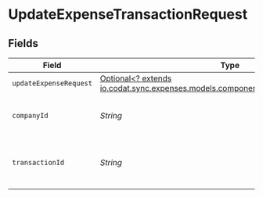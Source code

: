 # UpdateExpenseTransactionRequest


## Fields

| Field                                                                                                                                | Type                                                                                                                                 | Required                                                                                                                             | Description                                                                                                                          | Example                                                                                                                              |
| ------------------------------------------------------------------------------------------------------------------------------------ | ------------------------------------------------------------------------------------------------------------------------------------ | ------------------------------------------------------------------------------------------------------------------------------------ | ------------------------------------------------------------------------------------------------------------------------------------ | ------------------------------------------------------------------------------------------------------------------------------------ |
| `updateExpenseRequest`                                                                                                               | [Optional<? extends io.codat.sync.expenses.models.components.UpdateExpenseRequest>](../../models/components/UpdateExpenseRequest.md) | :heavy_minus_sign:                                                                                                                   | N/A                                                                                                                                  |                                                                                                                                      |
| `companyId`                                                                                                                          | *String*                                                                                                                             | :heavy_check_mark:                                                                                                                   | Unique identifier for a company.                                                                                                     | 8a210b68-6988-11ed-a1eb-0242ac120002                                                                                                 |
| `transactionId`                                                                                                                      | *String*                                                                                                                             | :heavy_check_mark:                                                                                                                   | The unique identifier for your SMB's transaction.                                                                                    | 336694d8-2dca-4cb5-a28d-3ccb83e55eee                                                                                                 |